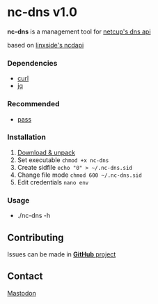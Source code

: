 # nc-dns v1.0
**nc-dns** is a management tool for [netcup's dns api](https://netcup-wiki.de/wiki/CCP_API)

based on [linxside's ncdapi](https://github.com/linxside/ncdapi)

### Dependencies
- [curl](https://github.com/curl/curl)
- [jq  ](https://github.com/stedolan/jq)

### Recommended
- [pass](https://passwordstore.org)

### Installation
1. [Download & unpack](https://github.com/Olivetti/nc-dns/releases/latest/download/nc-dns.tar.gz)
2. Set executable   ```chmod +x nc-dns```
3. Create sidfile   ```echo "0" > ~/.nc-dns.sid```
4. Change file mode ```chmod 600 ~/.nc-dns.sid```
5. Edit credentials ```nano env```

### Usage
- ./nc-dns -h

## Contributing
Issues can be made in [**GitHub** project](https://github.com/Olivetti/nc-dns)

## Contact
[Mastodon](https://mastodon.social/@Olivetti)
